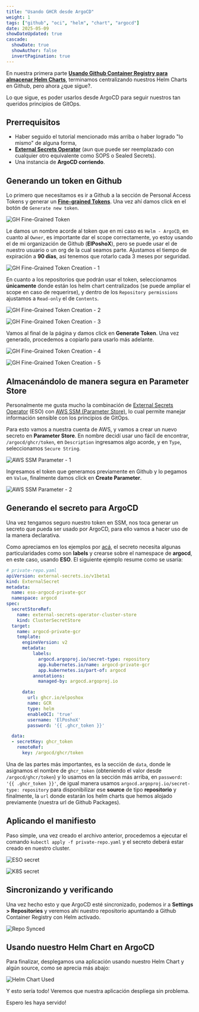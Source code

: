 ```yaml
---
title: "Usando GHCR desde ArgoCD"
weight: 1
tags: ["github", "oci", "helm", "chart", "argocd"]
date: 2025-05-09
showDateUpdated: true
cascade:
  showDate: true
  showAuthor: false
  invertPagination: true
---
```


En nuestra primera parte [**Usando Github Container Registry para almacenar Helm Charts**](https://elposhox.dev/posts/ghcr-helm-charts/), terminamos centralizando nuestros Helm Charts en Github, pero ahora ¿que sigue?.

Lo que sigue, es poder usarlos desde ArgoCD para seguir nuestros tan queridos principios de GitOps.

## Prerrequisitos
- Haber seguido el tutorial mencionado más arriba o haber logrado "lo mismo" de alguna forma,
- **[External Secrets Operator](https://external-secrets.io/latest/)** (aun que puede ser reemplazado con cualquier otro equivalente como SOPS o Sealed Secrets).
- Una instancia de **ArgoCD corriendo**.

## Generando un token en Github
Lo primero que necesitamos es ir a Github a la sección de Personal Access Tokens y generar un [**Fine-grained Tokens**](https://github.com/settings/personal-access-tokens). Una vez ahí damos click en el botón de `Generate new token`.

![GH Fine-Grained Token](fine-grained-token.png "Sección de Fine-grained Tokens")


Le damos un nombre acorde al token que en mi caso es `Helm - ArgoCD`, en cuanto al `Owner`, es importante dar el scope correctamente, yo estoy usando el de mi organización de Github (**ElPoshoX**), pero se puede usar el de nuestro usuario o un org de la cual seamos parte. Ajustamos el tiempo de expiración a **90 días**, así tenemos que rotarlo cada 3 meses por seguridad.

![GH Fine-Grained Token Creation - 1](new-token-one.png "Nuevo Fine-grained Token - Parte 1")

En cuanto a los repositorios que podrán usar el token, seleccionamos **únicamente** donde están los helm chart centralizados (se puede ampliar el scope en caso de requerirse), y dentro de los `Repository permissions` ajustamos a `Read-only` el de `Contents`.

![GH Fine-Grained Token Creation - 2](new-token-two.png "Nuevo Fine-grained Token - Parte 2")

![GH Fine-Grained Token Creation - 3](new-token-three.png "Nuevo Fine-grained Token - Parte 3")

Vamos al final de la página y damos click en **Generate Token**. Una vez generado, procedemos a copiarlo para usarlo más adelante.

![GH Fine-Grained Token Creation - 4](new-token-four.png "Nuevo Fine-grained Token - Parte 4")

![GH Fine-Grained Token Creation - 5](new-token-five.png "Nuevo Fine-grained Token - Parte 5")


## Almacenándolo de manera segura en Parameter Store
Personalmente me gusta mucho la combinación de [External Secrets Operator](https://external-secrets.io/latest/) (ESO) con [AWS SSM (Parameter Store)](https://docs.aws.amazon.com/systems-manager/latest/userguide/systems-manager-parameter-store.html), lo cual permite manejar información sensible con los principios de GitOps.

Para esto vamos a nuestra cuenta de AWS, y vamos a crear un nuevo secreto en **Parameter Store**. En nombre decidí usar uno fácil de encontrar, `/argocd/ghcr/token`, en `Description` ingresamos algo acorde, y en `Type`, seleccionamos `Secure String`.

![AWS SSM Parameter - 1](ssm-one.png "Agregando parametro a SSM - Parte 1")

Ingresamos el token que generamos previamente en Github y lo pegamos en `Value`, finalmente damos click en **Create Parameter**.

![AWS SSM Parameter - 2](ssm-two.png "Agregando parametro a SSM - Parte 2")

## Generando el secreto para ArgoCD
Una vez tengamos seguro nuestro token en SSM, nos toca generar un secreto que pueda ser usado por ArgoCD, para ello vamos a hacer uso de la manera declarativa.

Como apreciamos en los ejemplos por [acá](https://argo-cd.readthedocs.io/en/stable/operator-manual/argocd-repo-creds-yaml/), el secreto necesita algunas particularidades como son **labels** y crearse sobre el namespace de **argocd**, en este caso, usando **ESO**. El siguiente ejemplo resume como se usaría:

````yaml
# private-repo.yaml
apiVersion: external-secrets.io/v1beta1
kind: ExternalSecret
metadata:
  name: eso-argocd-private-gcr
  namespace: argocd
spec:
  secretStoreRef:
    name: external-secrets-operator-cluster-store
    kind: ClusterSecretStore
  target:
    name: argocd-private-gcr
    template:
      engineVersion: v2
      metadata:
          labels:
            argocd.argoproj.io/secret-type: repository
            app.kubernetes.io/name: argocd-private-gcr
            app.kubernetes.io/part-of: argocd
          annotations:
            managed-by: argocd.argoproj.io

      data:
        url: ghcr.io/elposhox
        name: GCR
        type: helm
        enableOCI: 'true'
        username: 'ElPoshoX'
        password: '{{ .ghcr_token }}'

  data:
  - secretKey: ghcr_token
    remoteRef:
      key: /argocd/ghcr/token
````

Una de las partes más importantes, es la sección de `data`, donde le asignamos el nombre de `ghcr_token` (obteniendo el valor desde `/argocd/ghcr/token`) y lo usamos en la sección más arriba, en `password: '{{ .ghcr_token }}'`,  de igual manera usamos `argocd.argoproj.io/secret-type: repository` para disponibilizar ese **source** de tipo **repositorio** y finalmente, la `url` donde estarán los helm charts que hemos alojado previamente (nuestra url de Github Packages).

## Aplicando el manifiesto
Paso simple, una vez creado el archivo anterior, procedemos a ejecutar el comando `kubectl apply -f private-repo.yaml` y el secreto deberá estar creado en nuestro cluster.

![ESO secret](eso-secret.png "Secreto ESO sincronizado")

![K8S secret](k8s-secret.png "Secreto K8S creado")

## Sincronizando y verificando
Una vez hecho esto y que ArgoCD esté sincronizado, podemos ir a **Settings > Repositories** y veremos ahí nuestro repositorio apuntando a Github Container Registry con Helm activado.

![Repo Synced](repo-synced.png "Repositorio Helm Chart enlazado")

## Usando nuestro Helm Chart en ArgoCD
Para finalizar, desplegamos una aplicación usando nuestro Helm Chart y algún source, como se aprecia más abajo:

![Helm Chart Used](helm-chart-used.png "Despliegue de aplicación usando el Helm Chart")

Y esto sería todo! Veremos que nuestra aplicación despliega sin problema.

Espero les haya servido!
